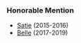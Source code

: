 ### Honorable Mention

- [Satie](https://github.com/jnetterf/satie) (2015-2016)
- [Belle](https://github.com/burnson/Belle) (2017-2019)
